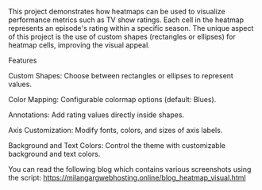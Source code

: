 
This project demonstrates how heatmaps can be used to visualize performance metrics such as TV show ratings. Each cell in the heatmap represents an episode's rating within a specific season. The unique aspect of this project is the use of custom shapes (rectangles or ellipses) for heatmap cells, improving the visual appeal.

Features

Custom Shapes: Choose between rectangles or ellipses to represent values.

Color Mapping: Configurable colormap options (default: Blues).

Annotations: Add rating values directly inside shapes.

Axis Customization: Modify fonts, colors, and sizes of axis labels.

Background and Text Colors: Control the theme with customizable background and text colors.


You can read the following blog which contains various screenshots using the script:
https://milangargwebhosting.online/blog_heatmap_visual.html
